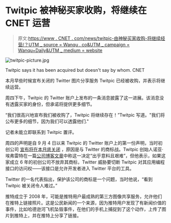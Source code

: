 # Twitpic 被神秘买家收购，将继续在 CNET 运营

> 原文:[https://www . CNET . com/news/twitpic-由神秘买家收购-将继续经营/？UTM _ source = Wanqu . co&UTM _ campaign = Wanqu+Daily&UTM _ medium = website](https://www.cnet.com/news/twitpic-acquired-by-mystery-buyer-will-stay-in-business/?utm_source=wanqu.co&utm_campaign=Wanqu+Daily&utm_medium=website)

![twitpic-picture.jpg](../Images/67bd00d6ff1acc8443c1675f0934cc9a.png)

Twitpic says it has been acquired but doesn't say by whom. CNET



本月早些时候宣布关闭的 Twitter 图片分享服务 Twitpic 已经被收购，并表示将继续运营。

周四下午，Twitpic 的 Twitter 账户上发布的一条消息披露了这一进展。该消息没有透露买家的身份，但承诺将提供更多细节。

“我们很高兴地宣布我们被收购了，Twitpic 将继续存在！”Twitpic 写道。"我们将公布更多的细节，因为我们可以透露他们."

记者未能立即联系到 Twitpic 置评。

周四的声明是自 9 月 4 日以来 Twitpic 的 Twitter 账户上的第一份声明，当时初创公司 [宣布将在本月底关闭](/tech/services-and-software/twitpic-to-shut-down-blaming-trademark-battle-with-twitter/) ，原因是与 Twitter 的商标战。Twitpic 创始人诺亚·埃弗雷特在一篇[公司博客文章](http://blog.twitpic.com/2014/09/twitpic-is-shutting-down/)中称这一决定“出乎意料且艰难”，但他表示，如果这家成立 6 年的初创公司不放弃其商标，Twitter 威胁要切断 Twitpic 对其应用编程接口的访问权——该接口是允许开发者进入 Twitter 平台的工具。

Twitter 的一名代表指出，保护该公司的商标是一个问题，当时他说，“看到 Twitpic 被关闭令人难过。”

推特成立于 2008 年，可能是推特用户最成熟的第三方图像共享服务，允许他们在推特上链接照片。这是公民新闻的一个来源，因为推特用户发现了有新闻价值的事件，比如哈德逊河飞机坠毁事件，在他们的手机上捕捉到了这个动作，上传了图片到推特上，并在推特上分享了链接。